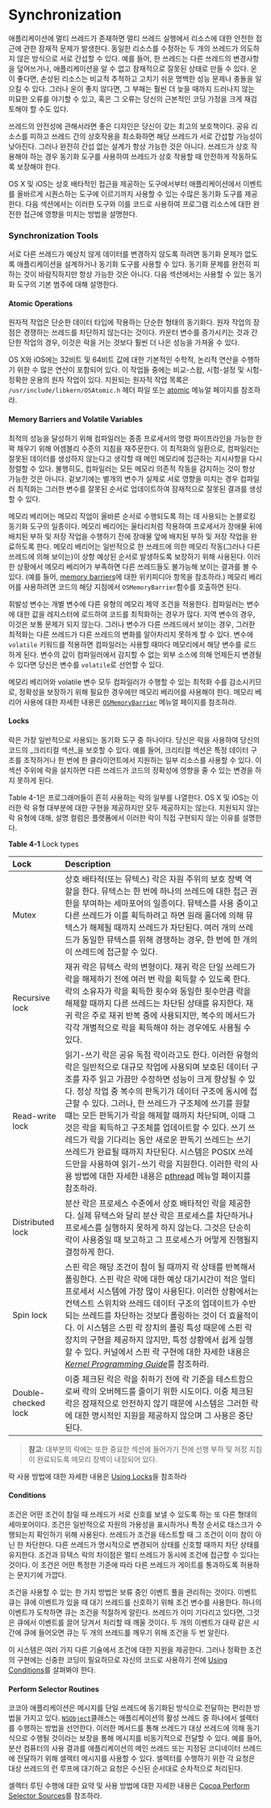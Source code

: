 # Synchronization

애플리케이션에 멀티 쓰레드가 존재하면 멀티 쓰레드 실행에서 리소스에 대한 안전한 접근에 관한 잠재적 문제가 발생한다. 동일한 리소스를 수정하는 두 개의 쓰레드가 의도하지 않은 방식으로 서로 간섭할 수 있다. 예를 들어, 한 쓰레드는 다른 쓰레드의 변경사항을 덮어쓰거나, 애플리케이션을 알 수 없고 잠재적으로 잘못된 상태로 만들 수 있다. 운이 좋다면, 손상된 리소스는 비교적 추적하고 고치기 쉬운 명백한 성능 문제나 충돌을 일으킬 수 있다. 그러나 운이 좋지 않다면, 그 부패는 훨씬 더 늦을 때까지 드러나지 않는 미묘한 오류를 야기할 수 있고, 혹은 그 오류는 당신의 근본적인 코딩 가정을 크게 재검토해야 할 수도 있다.

쓰레드의 안전성에 관해서라면 좋은 디자인은 당신이 갖는 최고의 보호책이다. 공유 리소스를 피하고 쓰레드 간의 상호작용을 최소화하면 해당 쓰레드가 서로 간섭할 가능성이 낮아진다. 그러나 완전히 간섭 없는 설계가 항상 가능한 것은 아니다. 쓰레드가 상호 작용해야 하는 경우 동기화 도구를 사용하여 쓰레드가 상호 작용할 때 안전하게 작동하도록 보장해야 한다.

OS X 및 iOS는 상호 배타적인 접근을 제공하는 도구에서부터 애플리케이션에서 이벤트를 올바르게 시퀀스하는 도구에 이르기까지 사용할 수 있는 수많은 동기화 도구를 제공한다. 다음 섹션에서는 이러한 도구와 이를 코드로 사용하여 프로그램 리소스에 대한 완전한 접근에 영향을 미치는 방법을 설명한다.

### Synchronization Tools

서로 다른 쓰레드가 예상치 않게 데이터를 변경하지 않도록 하려면 동기화 문제가 없도록 애플리케이션을 설계하거나 동기화 도구를 사용할 수 있다. 동기화 문제를 완전히 피하는 것이 바람직하지만 항상 가능한 것은 아니다. 다음 섹션에서는 사용할 수 있는 동기화 도구의 기본 범주에 대해 설명한다.

#### Atomic Operations

원자적 작업은 단순한 데이터 타입에 작용하는 단순한 형태의 동기화다. 원자 작업의 장점은 경쟁하는 쓰레드를 차단하지 않는다는 것이다. 카운터 변수를 증가시키는 것과 간단한 작업의 경우, 이것은 락을 거는 것보다 훨씬 더 나은 성능을 가져올 수 있다.

OS X와 iOS에는 32비트 및 64비트 값에 대한 기본적인 수학적, 논리적 연산을 수행하기 위한 수 많은 연산이 포함되어 있다. 이 작업들 중에는 비교-스왑, 시험-설정 및 시험-정확한 운용의 원자 작업이 있다. 지원되는 원자적 작업 목록은 `/usr/include/libkern/OSAtomic.h` 헤더 파일 또는 [atomic](https://developer.apple.com/library/archive/documentation/System/Conceptual/ManPages_iPhoneOS/man3/atomic.3.html#//apple_ref/doc/man/3/atomic) 메뉴얼 페이지를 참조하라.

#### Memory Barriers and Volatile Variables

최적의 성능을 달성하기 위해 컴파일러는 종종 프로세서의 명령 파이프라인을 가능한 한 꽉 채우기 위해 어셈블리 수준의 지침을 재주문한다. 이 최적화의 일환으로, 컴파일러는 잘못된 데이터를 생성하지 않는다고 생각할 때 메인 메모리에 접근하는 지시사항을 다시 정렬할 수 있다. 불행히도, 컴파일러는 모든 메모리 의존적 작동을 감지하는 것이 항상 가능한 것은 아니다. 겉보기에는 별개의 변수가 실제로 서로 영향을 미치는 경우 컴파일러 최적화는 그러한 변수를 잘못된 순서로 업데이트하여 잠재적으로 잘못된 결과를 생성할 수 있다.

메모리 베리어는 메모리 작업이 올바른 순서로 수행되도록 하는 데 사용되는 논블로킹 동기화 도구의 일종이다. 메모리 베리어는 울타리처럼 작용하여 프로세서가 장애물 뒤에 배치된 부하 및 저장 작업을 수행하기 전에 장애물 앞에 배치된 부하 및 저장 작업을 완료하도록 한다. 메모리 베리어는 일반적으로 한 쓰레드에 의한 메모리 작동\(그러나 다른 쓰레드에 의해 보이는\)이 상항 예상된 순서로 발생하도록 보장하기 위해 사용된다. 이러한 상황에서 메모리 베리어가 부족하면 다른 쓰레드들도 불가능해 보이는 결과를 볼 수 있다. \(예를 들어, [memory barriers](http://en.wikipedia.org/wiki/Memory_barrier)에 대한 위키피디아 항목을 참조하라.\) 메모리 베리어를 사용하려면 코드의 해당 지점에서 `OSMemoryBarrier`함수를 호출하면 된다.

휘발성 변수는 개별 변수에 다른 유형의 메모리 제약 조건을 적용한다. 컴파일러는 변수에 대한 값을 레지스터에 로드하여 코드를 최적화하는 경우가 많다. 지역 변수의 경우, 이것은 보통 문제가 되지 않는다. 그러나 변수가 다른 쓰레드에서 보이는 경우, 그러한 최적화는 다른 쓰레드가 다른 쓰레드의 변화를 알아차리지 못하게 할 수 있다. 변수에 `volatile` 키워드를 적용하면 컴파일러는 사용할 때마다 메모리에서 해당 변수를 로드하게 된다. 변수의 값이 컴파일러에서 감지할 수 없는 외부 소스에 의해 언제든지 변경될 수 있다면 당신은 변수를 `volatile`로 선언할 수 있다.

메모리 베리어와 volatile 변수 모두 컴파일러가 수행할 수 있는 최적화 수를 감소시키므로, 정확성을 보장하기 위해 필요한 경우에만 메모리 베리어를 사용해야 한다. 메모리 베리어 사용에 대한 자세한 내용은 [`OSMemoryBarrier`](https://developer.apple.com/library/archive/documentation/System/Conceptual/ManPages_iPhoneOS/man3/OSMemoryBarrier.3.html#//apple_ref/doc/man/3/OSMemoryBarrier) 메뉴얼 페이지를 참조하라.

#### Locks

락은 가장 일반적으로 사용되는 동기화 도구 중 하나이다. 당신은 락을 사용하여 당신의 코드의 _크리티컬 섹션_을 보호할 수 있다. 예를 들어, 크리티컬 섹션은 특정 데이터 구조를 조작하거나 한 번에 한 클라이언트에서 지원하는 일부 리소스를 사용할 수 있다. 이 섹션 주위에 락을 설치하면 다른 쓰레드가 코드의 정확성에 영향을 줄 수 있는 변경을 하지 못하게 된다.

Table 4-1은 프로그래머들이 흔히 사용하는 락의 일부를 나열한다. OS X 및 iOS는 이러한 락 유형 대부분에 대한 구현을 제공하지만 모두 제공하지는 않는다. 지원되지 않는 락 유형에 대해, 설명 컬럼은 플랫폼에서 이러한 락이 직접 구현되지 않는 이유를 설명한다.

**Table 4-1** Lock types

| Lock | Description |
| :--- | :--- |
| Mutex | 상호 배타적\(또는 뮤텍스\) 락은 자원 주위의 보호 장벽 역할을 한다. 뮤텍스는 한 번에 하나의 쓰레드에 대한 접근 권한을 부여하는 세마포어의 일종이다. 뮤텍스를 사용 중이고 다른 쓰레드가 이를 획득하려고 하면 원래 홀더에 의해 뮤텍스가 해제될 때까지 쓰레드가 차단된다. 여러 개의 쓰레드가 동일한 뮤텍스를 위해 경쟁하는 경우, 한 번에 한 개의 이 쓰레드에 접근할 수 있다. |
| Recursive lock | 재귀 락은 뮤텍스 락의 변형이다. 재귀 락은 단일 쓰레드가 락을 해제하기 전에 여러 번 락을 획득할 수 있도록 한다. 락의 소유자가 락을 획득한 횟수와 동일한 횟수만큼 락을 해제할 때까지 다른 쓰레드는 차단된 상태를 유지한다. 재귀 락은 주로 재귀 반복 중에 사용되지만, 복수의 메서드가 각각 개별적으로 락을 획득해야 하는 경우에도 사용될 수 있다. |
| Read-write lock | 읽기-쓰기 락은 공유 독점 락이라고도 한다. 이러한 유형의 락은 일반적으로 대규모 작업에 사용되며 보호된 데이터 구조를 자주 읽고 가끔만 수정하면 성능이 크게 향상될 수 있다. 정상 작업 중 복수의 판독기가 데이터 구조에 동시에 접근할 수 있다. 그러나, 한 쓰레드가 구조체에 쓰기를 원할 떄는 모든 판독기가 락을 해제할 때까지 차단되며, 이때 그것은 락을 획득하고 구조체를 업데이트할 수 있다. 쓰기 쓰레드가 락을 기다리는 동안 새로운 판독기 쓰레드는 쓰기 쓰레드가 완료될 때까지 차단된다. 시스템은 POSIX 쓰레드만을 사용하여 읽기-쓰기 락을 지원한다. 이러한 락의 사용 방법에 대한 자세한 내용은 [pthread](https://developer.apple.com/library/archive/documentation/System/Conceptual/ManPages_iPhoneOS/man3/pthread.3.html#//apple_ref/doc/man/3/pthread) 메뉴얼 페이지를 참조하라. |
| Distributed lock | 분산 락은 프로세스 수준에서 상호 배타적인 락을 제공한다. 실제 뮤텍스와 달리 분산 락은 프로세스를 차단하거나 프로세스를 실행하지 못하게 하지 않는다. 그것은 단순히 락이 사용중일 때 보고하고 그 프로세스가 어떻게 진행될지 결정하게 한다. |
| Spin lock | 스핀 락은 해당 조건이 참이 될 때까지 락 상태를 반복해서 폴링한다. 스핀 락은 락에 대한 예상 대기시간이 적은 멀티프로세서 시스템에 가장 많이 사용된다. 이러한 상황에서는 컨텍스트 스위치와 쓰레드 데이터 구조의 업데이트가 수반되는 쓰레드를 차단하는 것보다 폴링하는 것이 더 효율적이다. 이 시스템은 스핀 락 장치의 폴링 특성 때문에 스핀 락 장치의 구현을 제공하지 않지만, 특정 상황에서 쉽게 실행할 수 있다. 커널에서 스핀 락 구현에 대한 자세한 내용은 [_Kernel Programming Guide_](https://developer.apple.com/library/archive/documentation/Darwin/Conceptual/KernelProgramming/About/About.html#//apple_ref/doc/uid/TP30000905)를 참조하라. |
| Double-checked lock | 이중 체크된 락은 락을 취하기 전에 락 기준을 테스트함으로써 락의 오버헤드를 줄이기 위한 시도이다. 이중 체크된 락은 잠재적으로 안전하지 않기 때문에 시스템은 그러한 락에 대한 명시적인 지원을 제공하지 않으며 그 사용은 중단된다. |

> **참고**: 대부분의 락에는 또한 중요한 섹션에 들어가기 전에 선행 부하 및 저장 지침이 완료되도록 메모리 장벽이 내장되어 있다.

락 사용 방법에 대한 자세한 내용은 [Using Locks](https://developer.apple.com/library/archive/documentation/Cocoa/Conceptual/Multithreading/ThreadSafety/ThreadSafety.html#//apple_ref/doc/uid/10000057i-CH8-SW16)을 참조하라

#### Conditions

조건은 어떤 조건이 참일 때 쓰레드가 서로 신호를 보낼 수 있도록 하는 또 다른 형태의 세마포어이다. 조건은 일반적으로 자원의 가용성을 표시하거나 특정 순서로 태스크가 수행되는지 확인하기 위해 사용된다. 쓰레드가 조건을 테스트할 때 그 조건이 이미 참이 아닌 한 차단한다. 다른 쓰레드가 명시적으로 변경되어 상태를 신호할 때까지 차단 상태를 유지한다. 조건과 뮤텍스 락의 차이점은 멀티 쓰레드가 동시에 조건에 접근할 수 있다는 것이다. 이 조건은 어떤 특정한 기준에 따라 다른 쓰레드가 게이트를 통과하도록 허용하는 문지기에 가깝다.

조건을 사용할 수 있는 한 가지 방법은 보류 중인 이벤트 풀을 관리하는 것이다. 이벤트 큐는 큐에 이벤트가 있을 때 대기 쓰레드를 신호하기 위해 조건 변수를 사용한다. 하나의 이벤트가 도착하면 큐는 조건을 적절하게 알린다. 쓰레드가 이미 기다리고 있다면, 그것은 큐에서 이벤트를 끌어 당겨서 처리할 때 깨울 것이다. 두 개의 이벤트가 대략 같은 시간에 큐에 들어오면 큐는 두 개의 쓰레드를 깨우기 위해 조건을 두 번 알린다.

이 시스템은 여러 가지 다른 기술에서 조건에 대한 지원을 제공한다. 그러나 정확한 조건의 구현에는 신중한 코딩이 필요하므로 자신의 코드로 사용하기 전에 [Using Conditions](https://developer.apple.com/library/archive/documentation/Cocoa/Conceptual/Multithreading/ThreadSafety/ThreadSafety.html#//apple_ref/doc/uid/10000057i-CH8-SW4)를 살펴봐야 한다.

#### Perform Selector Routines

코코아 애플리케이션은 메시지를 단일 쓰레드에 동기화된 방식으로 전달하는 편리한 방법을 가지고 있다. [`NSObject`](https://developer.apple.com/library/archive/documentation/LegacyTechnologies/WebObjects/WebObjects_3.5/Reference/Frameworks/ObjC/Foundation/Classes/NSObject/Description.html#//apple_ref/occ/cl/NSObject)클래스는 애플리케이션의 활성 쓰레드 중 하나에서 셀렉터를 수행하는 방법을 선언한다. 이러한 메서드를 통해 쓰레드가 대상 쓰레드에 의해 동기식으로 수행될 것이라는 보장을 통해 메시지를 비동기적으로 전달할 수 있다. 예를 들어, 분산 컴퓨터의 사용 결과를 애플리케이션의 메인 쓰레드 또는 지정된 코디네이터 쓰레드에 전달하기 위해 셀렉터 메시지를 사용할 수 있다. 셀렉터를 수행하기 위한 각 요청은 대상 쓰레드의 런 루프에 대기하고 요청은 수신된 순서대로 순차적으로 처리된다.

셀렉터 루틴 수행에 대한 요약 및 사용 방법에 대한 자세한 내용은 [Cocoa Perform Selector Sources](https://developer.apple.com/library/archive/documentation/Cocoa/Conceptual/Multithreading/RunLoopManagement/RunLoopManagement.html#//apple_ref/doc/uid/10000057i-CH16-SW44)를 참조하라.




